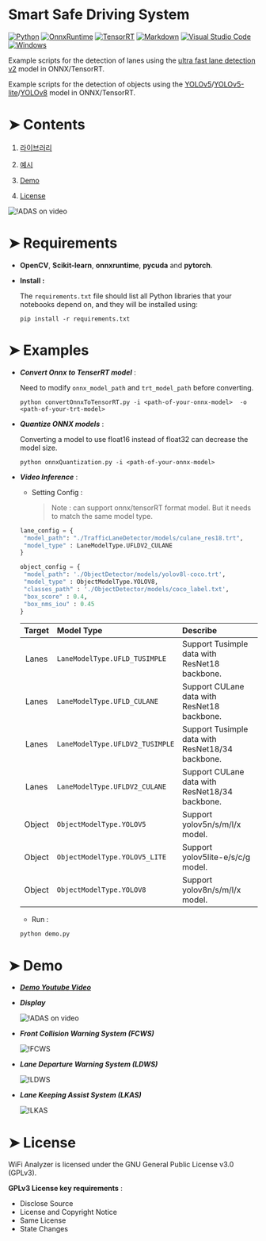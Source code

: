 # Smart Safe Driving System
<p>
    <a href="#"><img alt="Python" src="https://img.shields.io/badge/Python-14354C.svg?logo=python&logoColor=white"></a>
    <a href="#"><img alt="OnnxRuntime" src="https://img.shields.io/badge/OnnxRuntime-FF6F00.svg?logo=onnx&logoColor=white"></a>
    <a href="#"><img alt="TensorRT" src="https://img.shields.io/badge/TensorRT-49D.svg?logo=flask&logoColor=white"></a>
    <a href="#"><img alt="Markdown" src="https://img.shields.io/badge/Markdown-000000.svg?logo=markdown&logoColor=white"></a>
    <a href="#"><img alt="Visual Studio Code" src="https://img.shields.io/badge/Visual%20Studio%20Code-ad78f7.svg?logo=visual-studio-code&logoColor=white"></a>
    <a href="#"><img alt="Windows" src="https://img.shields.io/badge/Windows-0078D6?logo=windows&logoColor=white"></a>
</p>

Example scripts for the detection of lanes using the [ultra fast lane detection v2](https://github.com/cfzd/Ultra-Fast-Lane-Detection-v2) model in ONNX/TensorRT.

Example scripts for the detection of objects using the [YOLOv5](https://github.com/ultralytics/yolov5)/[YOLOv5-lite](https://github.com/ppogg/YOLOv5-Lite)/[YOLOv8](https://github.com/ultralytics/ultralytics) model in ONNX/TensorRT.

# ➤ Contents
1) [라이브러리](#Requirements)

2) [예시](#Examples)

3) [Demo](#Demo)

4) [License](#License)

![!ADAS on video](https://github.com/jason-li-831202/Vehicle-CV-ADAS/blob/master/demo/demo.JPG)

<h1 id="Requirements">➤ Requirements</h1>

* **OpenCV**, **Scikit-learn**, **onnxruntime**, **pycuda** and **pytorch**.

* **Install :**

    The `requirements.txt` file should list all Python libraries that your notebooks
    depend on, and they will be installed using:

    ```
    pip install -r requirements.txt
    ```
    

<h1 id="Examples">➤ Examples</h1>

 * ***Convert Onnx to TenserRT model*** :

    Need to modify `onnx_model_path` and `trt_model_path` before converting.

    ```
    python convertOnnxToTensorRT.py -i <path-of-your-onnx-model>  -o <path-of-your-trt-model>
    ```

 * ***Quantize ONNX models*** :

    Converting a model to use float16 instead of float32 can decrease the model size.
    ```
    python onnxQuantization.py -i <path-of-your-onnx-model>
    ```

 * ***Video Inference*** :

   * Setting Config :
     > Note : can support onnx/tensorRT format model. But it needs to match the same model type.

    ```python
    lane_config = {
     "model_path": "./TrafficLaneDetector/models/culane_res18.trt",
     "model_type" : LaneModelType.UFLDV2_CULANE
    }

    object_config = {
     "model_path": './ObjectDetector/models/yolov8l-coco.trt',
     "model_type" : ObjectModelType.YOLOV8,
     "classes_path" : './ObjectDetector/models/coco_label.txt',
     "box_score" : 0.4,
     "box_nms_iou" : 0.45
    }
   ```
   | Target          | Model Type                       |  Describe                                         | 
   | :-------------: |:-------------------------------- | :------------------------------------------------ | 
   | Lanes           | `LaneModelType.UFLD_TUSIMPLE`    | Support Tusimple data with ResNet18 backbone.     | 
   | Lanes           | `LaneModelType.UFLD_CULANE`      | Support CULane data with ResNet18 backbone.       | 
   | Lanes           | `LaneModelType.UFLDV2_TUSIMPLE`  | Support Tusimple data with ResNet18/34 backbone.  |
   | Lanes           | `LaneModelType.UFLDV2_CULANE`    | Support CULane data with ResNet18/34 backbone.    | 
   | Object          | `ObjectModelType.YOLOV5`         | Support yolov5n/s/m/l/x model.                    | 
   | Object          | `ObjectModelType.YOLOV5_LITE`    | Support yolov5lite-e/s/c/g model.                 | 
   | Object          | `ObjectModelType.YOLOV8`         | Support yolov8n/s/m/l/x model.                    | 
   
   * Run :
   
    ```
    python demo.py
    ```

<h1 id="Demo">➤ Demo</h1>

* [***Demo Youtube Video***](https://www.youtube.com/watch?v=CHO0C1z5EWE)

* ***Display***

    ![!ADAS on video](https://github.com/ksp0814/lane-detection/blob/master/demo/lane-test01.jpg)

* ***Front Collision Warning System (FCWS)***

    ![!FCWS](https://github.com/jason-li-831202/Vehicle-CV-ADAS/blob/master/demo/FCWS.jpg)

* ***Lane Departure Warning System (LDWS)***

    ![!LDWS](https://github.com/jason-li-831202/Vehicle-CV-ADAS/blob/master/demo/LDWS.jpg)

* ***Lane Keeping Assist System (LKAS)***

    ![!LKAS](https://github.com/ksp0814/lane-detection/blob/master/demo/LKAS_01.jpg)

<h1 id="License">➤ License</h1>
WiFi Analyzer is licensed under the GNU General Public License v3.0 (GPLv3).

**GPLv3 License key requirements** :
* Disclose Source
* License and Copyright Notice
* Same License
* State Changes
